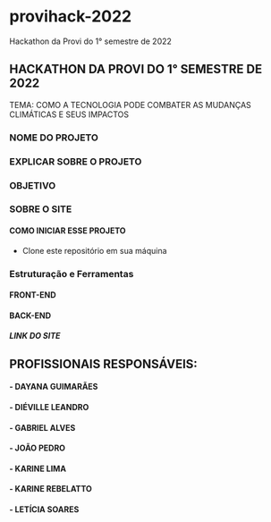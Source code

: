 # provihack-2022
Hackathon da Provi do 1° semestre de 2022

## HACKATHON DA PROVI DO 1° SEMESTRE DE 2022

TEMA: COMO A TECNOLOGIA PODE COMBATER AS MUDANÇAS CLIMÁTICAS E SEUS IMPACTOS

### NOME DO PROJETO

### EXPLICAR SOBRE O PROJETO

### OBJETIVO

### SOBRE O SITE

#### COMO INICIAR ESSE PROJETO

- Clone este repositório em sua máquina

<!-- $  -->

### Estruturação e Ferramentas

#### FRONT-END

#### BACK-END

##### LINK DO SITE


## PROFISSIONAIS RESPONSÁVEIS:

#### - DAYANA GUIMARÃES

#### - DIÉVILLE LEANDRO

#### - GABRIEL ALVES

#### - JOÃO PEDRO 

#### - KARINE LIMA

#### - KARINE REBELATTO

#### - LETÍCIA SOARES
